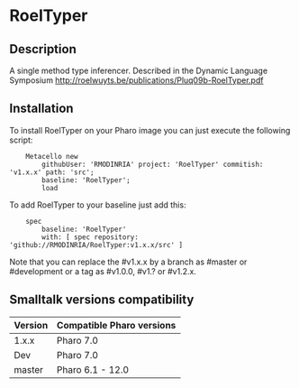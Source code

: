 # RoelTyper

## Description

A single method type inferencer. Described in the Dynamic Language Symposium http://roelwuyts.be/publications/Pluq09b-RoelTyper.pdf

## Installation

To install RoelTyper on your Pharo image you can just execute the following script:

```Smalltalk
    Metacello new
    	githubUser: 'RMODINRIA' project: 'RoelTyper' commitish: 'v1.x.x' path: 'src';
    	baseline: 'RoelTyper';
    	load
```

To add RoelTyper to your baseline just add this:

```Smalltalk
    spec
    	baseline: 'RoelTyper'
    	with: [ spec repository: 'github://RMODINRIA/RoelTyper:v1.x.x/src' ]
```

Note that you can replace the #v1.x.x by a branch as #master or #development or a tag as #v1.0.0, #v1.? or #v1.2.x.

## Smalltalk versions compatibility

| Version 		| Compatible Pharo versions 	| 
|-------------	|---------------------------	|
| 1.x.x       	| Pharo 7.0						|
| Dev       	| Pharo 7.0						|
| master       	| Pharo 6.1 - 12.0				|

